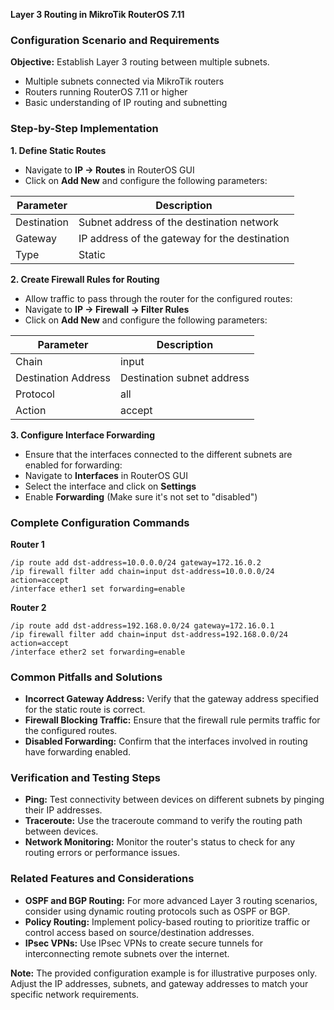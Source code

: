 **Layer 3 Routing in MikroTik RouterOS 7.11**

### Configuration Scenario and Requirements

**Objective:** Establish Layer 3 routing between multiple subnets.

* Multiple subnets connected via MikroTik routers
* Routers running RouterOS 7.11 or higher
* Basic understanding of IP routing and subnetting

### Step-by-Step Implementation

**1. Define Static Routes**

- Navigate to **IP -> Routes** in RouterOS GUI
- Click on **Add New** and configure the following parameters:

| Parameter | Description |
|---|---|
| Destination | Subnet address of the destination network |
| Gateway | IP address of the gateway for the destination |
| Type | Static |

**2. Create Firewall Rules for Routing**

- Allow traffic to pass through the router for the configured routes:
- Navigate to **IP -> Firewall -> Filter Rules**
- Click on **Add New** and configure the following parameters:

| Parameter | Description |
|---|---|
| Chain | input |
| Destination Address | Destination subnet address |
| Protocol | all |
| Action | accept |

**3. Configure Interface Forwarding**

- Ensure that the interfaces connected to the different subnets are enabled for forwarding:
- Navigate to **Interfaces** in RouterOS GUI
- Select the interface and click on **Settings**
- Enable **Forwarding** (Make sure it's not set to "disabled")

### Complete Configuration Commands

**Router 1**

```
/ip route add dst-address=10.0.0.0/24 gateway=172.16.0.2
/ip firewall filter add chain=input dst-address=10.0.0.0/24 action=accept
/interface ether1 set forwarding=enable
```

**Router 2**

```
/ip route add dst-address=192.168.0.0/24 gateway=172.16.0.1
/ip firewall filter add chain=input dst-address=192.168.0.0/24 action=accept
/interface ether2 set forwarding=enable
```

### Common Pitfalls and Solutions

* **Incorrect Gateway Address:** Verify that the gateway address specified for the static route is correct.
* **Firewall Blocking Traffic:** Ensure that the firewall rule permits traffic for the configured routes.
* **Disabled Forwarding:** Confirm that the interfaces involved in routing have forwarding enabled.

### Verification and Testing Steps

* **Ping:** Test connectivity between devices on different subnets by pinging their IP addresses.
* **Traceroute:** Use the traceroute command to verify the routing path between devices.
* **Network Monitoring:** Monitor the router's status to check for any routing errors or performance issues.

### Related Features and Considerations

* **OSPF and BGP Routing:** For more advanced Layer 3 routing scenarios, consider using dynamic routing protocols such as OSPF or BGP.
* **Policy Routing:** Implement policy-based routing to prioritize traffic or control access based on source/destination addresses.
* **IPsec VPNs:** Use IPsec VPNs to create secure tunnels for interconnecting remote subnets over the internet.

**Note:**
The provided configuration example is for illustrative purposes only. Adjust the IP addresses, subnets, and gateway addresses to match your specific network requirements.